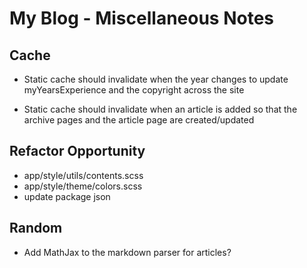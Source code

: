 # My Blog - Miscellaneous Notes

## Cache

- Static cache should invalidate when the year changes to update 
  myYearsExperience and the copyright across the site

- Static cache should invalidate when an article is added so that the
  archive pages and the article page are created/updated

## Refactor Opportunity

- app/style/utils/contents.scss
- app/style/theme/colors.scss
- update package json

## Random

- Add MathJax to the markdown parser for articles?
